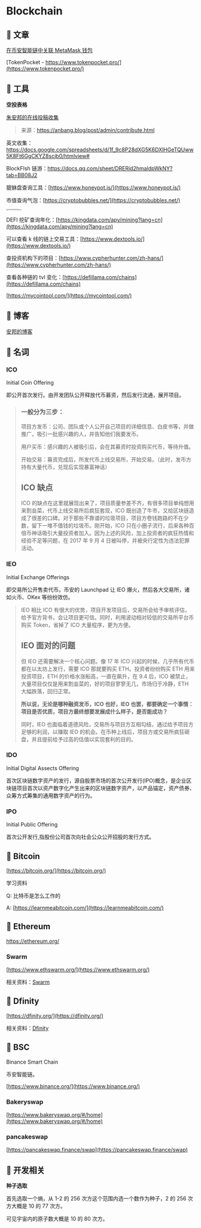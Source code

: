 # Blockchain

## 📌 文章

[在币安智能链中关联 MetaMask 钱包](https://academy.binance.com/zh/articles/connecting-metamask-to-binance-smart-chain)

[TokenPocket - https://www.tokenpocket.pro/](https://www.tokenpocket.pro/)

## 📌 工具

**空投表格**

[朱安邦的在线投稿收集](https://docs.google.com/spreadsheets/d/1Xb2r8Tf-DUb4wS8b9qSyo1j-hZ_W-UZZ6mVi7kLyVGU/edit#gid=1411316977)

> 来源：https://anbang.blog/post/admin/contribute.html

英文收集：https://docs.google.com/spreadsheets/d/1f_9c8P28dXG5K6DXlHGeTQUww5K8Ft6GgCKYZ8scjb0/htmlview#

BlockFIsh 链游：https://docs.qq.com/sheet/DRERid2hmaldpWkNY?tab=BB08J2

貔貅盘查询工具：[https://www.honeypot.is/](https://www.honeypot.is/)

市值查询气泡：[https://cryptobubbles.net/](https://cryptobubbles.net/)

<img src="https://static.yoouu.cn/imgs/doc/blockchain/202111241526766.png" alt="202111241526766.png" style="zoom:25%;" />

DEFI 挖矿查询年化：[https://kingdata.com/apy/mining?lang=cn](https://kingdata.com/apy/mining?lang=cn)

可以查看 k 线的链上交易工具：[https://www.dextools.io/](https://www.dextools.io/)

查投资机构下的项目：[https://www.cypherhunter.com/zh-hans/](https://www.cypherhunter.com/zh-hans/)

查看各种链的 tvl 变化：[https://defillama.com/chains](https://defillama.com/chains)

[https://mycointool.com/](https://mycointool.com/)

## 📌 博客

[安邦的博客](https://anbang.blog/)

## 📌 名词

### ICO

Initial Coin Offering

即公开首次发行。由开发团队公开释放代币募资，然后发行流通，展开项目。

> ### 一般分为三步：
>
> 项目方发币：公司、团队或个人公开自己项目的详细信息、白皮书等，并做推广，吸引一批感兴趣的人，并告知他们我要发币。
>
> 用户买币：感兴趣的人被吸引后，会在其募资时投资购买代币，等待升值。
>
> 开始交易：募资完成后，所发代币上线交易所，开始交易。（此时，发币方持有大量代币，兑现后实现暴富神话）
>
> ## ICO 缺点
>
> ICO 的缺点在这里就展现出来了，项目质量参差不齐，有很多项目单纯想用来割韭菜，代币上线交易所后疯狂套现，ICO 既创造了牛市，又给区块链造成了很差的口碑。对于那些不靠谱的垃圾项目，项目方卷钱跑路的不在少数，留下一堆不值钱的垃圾币。刚开始，ICO 只在小圈子流行，后来各种百倍币神话吸引大量投资者加入。因为上述的风险，加上投资者的疯狂热情和经验不足等问题，在 2017 年 9 月 4 日被叫停，并被央行定性为违法犯罪活动。

### IEO

Initial Exchange Offerings

即交易所公开售卖代币。币安的 Launchpad 让 IEO 爆火，然后各大交易所，诸如火币、OKex 等纷纷效仿。

> IEO 相比 ICO 有很大的优势，项目开发项目后，交易所会给予审核评估，给予官方背书，会让项目更可信。同时，利用波动相对较低的交易所平台币购买 Token，省掉了 ICO 大量程序，更为方便。
>
> ## IEO 面对的问题
>
> 但 IEO 还需要解决一个核心问题。像 17 年 ICO 兴起的时候，几乎所有代币都在以太坊上发行，需要 ICO 那就要购买 ETH。投资者纷纷购买 ETH 用来投资项目，ETH 的价格水涨船高，一直在飙升，在 9.4 后，ICO 被禁止，大量项目仅仅是用来割韭菜的，好的项目寥寥无几，市场归于冷静，ETH 大幅跌落，回归正常。
>
> **所以说，无论是哪种融资发币，ICO 也好，IEO 也罢，都要确定一个事情：项目是否优质，项目方最终想要发展成什么样子，是否能成功？**
>
> 同时，IEO 也面临着道德风险，交易所与项目方互相勾结，通过给予项目方足够的利润，以赚取 IEO 的机会。在币种上线后，项目方或交易所疯狂砸盘，并且提前给予过高的估值以实现套利的目的。

### IDO

Initial Digital Assects Offering

首次区块链数字资产的发行，源自股票市场的首次公开发行(IPO)概念，是企业区块链项目首次以资产数字化产生出来的区块链数字资产，以产品锚定，资产债券、众筹方式筹集的通用数字资产的行为。

### IPO

Initial Public Offering

首次公开发行,指股份公司首次向社会公众公开招股的发行方式。

## 📌 Bitcoin

[https://bitcoin.org/](https://bitcoin.org/)

学习资料

Q: 比特币是怎么工作的

A: [https://learnmeabitcoin.com/](https://learnmeabitcoin.com/)

## 📌 Ethereum

https://ethereum.org/

### Swarm

[https://www.ethswarm.org/](https://www.ethswarm.org/)

相关资料：[Swarm](./apps/swarm)

## 📌 Dfinity

[https://dfinity.org/](https://dfinity.org/)

相关资料：[Dfinity](./apps/dfinity)

## 📌 BSC

Binance Smart Chain

币安智能链。

[https://www.binance.org/](https://www.binance.org/)

### Bakeryswap

[https://www.bakeryswap.org/#/home](https://www.bakeryswap.org/#/home)

### pancakeswap

[https://pancakeswap.finance/swap](https://pancakeswap.finance/swap)

## 📌 开发相关

**种子选取**

首先选取一个熵，从 1-2 的 256 次方这个范围内选一个数作为种子，2 的 256 次方大概是 10 的 77 次方。

可见宇宙内的原子数大概是 10 的 80 次方。
